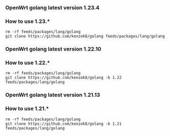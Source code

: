 ### OpenWrt golang latest version 1.23.4

### How to use 1.23.*

```shell
rm -rf feeds/packages/lang/golang
git clone https://github.com/kenzok8/golang feeds/packages/lang/golang
```

### OpenWrt golang latest version 1.22.10

### How to use 1.22.*

```shell
rm -rf feeds/packages/lang/golang
git clone https://github.com/kenzok8/golang -b 1.22 feeds/packages/lang/golang
```

### OpenWrt golang latest version 1.21.13

### How to use 1.21.*

```shell
rm -rf feeds/packages/lang/golang
git clone https://github.com/kenzok8/golang -b 1.21 feeds/packages/lang/golang
```
